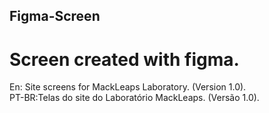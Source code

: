 ## Figma-Screen
# Screen created with figma.
En: Site screens for MackLeaps Laboratory. (Version 1.0).  
PT-BR:Telas do site do Laboratório MackLeaps. (Versão 1.0).
